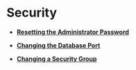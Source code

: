 # Security<a name="dds_03_0019"></a>

-   **[Resetting the Administrator Password](resetting-the-administrator-password.md)**  

-   **[Changing the Database Port](changing-the-database-port.md)**  

-   **[Changing a Security Group](changing-a-security-group.md)**  


